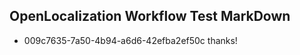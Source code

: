 ## OpenLocalization Workflow Test MarkDown
* 009c7635-7a50-4b94-a6d6-42efba2ef50c thanks!

<!--HONumber=Sep16_HO1-->


